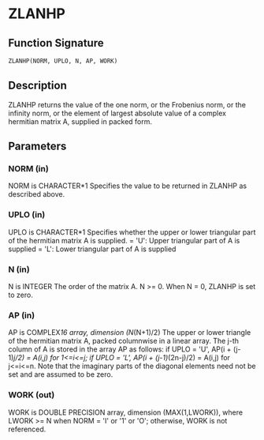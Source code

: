 # ZLANHP

## Function Signature

```fortran
ZLANHP(NORM, UPLO, N, AP, WORK)
```

## Description


 ZLANHP  returns the value of the one norm,  or the Frobenius norm, or
 the  infinity norm,  or the  element of  largest absolute value  of a
 complex hermitian matrix A,  supplied in packed form.

## Parameters

### NORM (in)

NORM is CHARACTER*1 Specifies the value to be returned in ZLANHP as described above.

### UPLO (in)

UPLO is CHARACTER*1 Specifies whether the upper or lower triangular part of the hermitian matrix A is supplied. = 'U': Upper triangular part of A is supplied = 'L': Lower triangular part of A is supplied

### N (in)

N is INTEGER The order of the matrix A. N >= 0. When N = 0, ZLANHP is set to zero.

### AP (in)

AP is COMPLEX*16 array, dimension (N*(N+1)/2) The upper or lower triangle of the hermitian matrix A, packed columnwise in a linear array. The j-th column of A is stored in the array AP as follows: if UPLO = 'U', AP(i + (j-1)*j/2) = A(i,j) for 1<=i<=j; if UPLO = 'L', AP(i + (j-1)*(2n-j)/2) = A(i,j) for j<=i<=n. Note that the imaginary parts of the diagonal elements need not be set and are assumed to be zero.

### WORK (out)

WORK is DOUBLE PRECISION array, dimension (MAX(1,LWORK)), where LWORK >= N when NORM = 'I' or '1' or 'O'; otherwise, WORK is not referenced.

